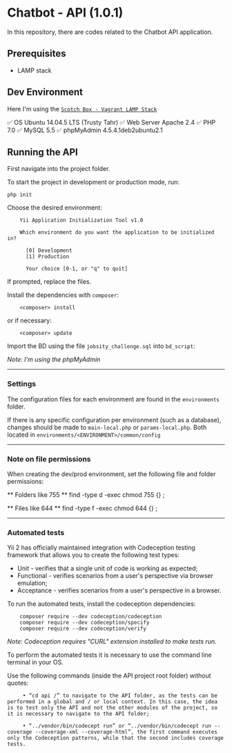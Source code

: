 # Chatbot - API (1.0.1)

In this repository, there are codes related to the Chatbot API application.

## Prerequisites

* LAMP stack

## Dev Environment

Here I'm using the [`Scotch Box - Vagrant LAMP Stack`](https://box.scotch.io/)

✅ OS Ubuntu 14.04.5 LTS (Trusty Tahr)
✅ Web Server Apache 2.4
✅ PHP 7.0
✅ MySQL 5.5
✅ phpMyAdmin 4.5.4.1deb2ubuntu2.1

## Running the API

First navigate into the project folder.

To start the project in development or production mode, run:

    php init

Choose the desired environment:

```
    Yii Application Initialization Tool v1.0

    Which environment do you want the application to be initialized in?

      [0] Development
      [1] Production

      Your choice [0-1, or "q" to quit]
```

If prompted, replace the files.

Install the dependencies with `composer`:

```
    <composer> install
```

or if necessary:

```
    <composer> update
```

Import the BD using the file `jobsity_challenge.sql` into `bd_script`:

*Note: I'm using the phpMyAdmin*

***

### Settings

The configuration files for each environment are found in the `environments` folder.

If there is any specific configuration per environment (such as a database), changes should be made to `main-local.php` or `params-local.php`. Both located in `environments/<ENVIRONMENT>/common/config`

***

### Note on file permissions

When creating the dev/prod environment, set the following file and folder permissions:

** Folders like 755 **
    find -type d -exec chmod 755 {} \;

** Files like 644 **
    find -type f -exec chmod 644 {} \;

***

### Automated tests

Yii 2 has officially maintained integration with Codeception testing framework that allows you to create the following test types:

* Unit - verifies that a single unit of code is working as expected;
* Functional - verifies scenarios from a user's perspective via browser emulation;
* Acceptance - verifies scenarios from a user's perspective in a browser.

To run the automated tests, install the codeception dependencies:

```
    composer require --dev codeception/codeception
    composer require --dev codeception/specify
    composer require --dev codeception/verify
```

*Note: Codeception requires "CURL" extension installed to make tests run.*

To perform the automated tests it is necessary to use the command line terminal in your OS. 

Use the following commands (inside the API project root folder) without quotes:

```
     • “cd api /” to navigate to the API folder, as the tests can be performed in a global and / or local context. In this case, the idea is to test only the API and not the other modules of the project, so it is necessary to navigate to the API folder;
     
     • “../vendor/bin/codecept run” or “../vendor/bin/codecept run --coverage --coverage-xml --coverage-html”, the first command executes only the Codeception patterns, while that the second includes coverage tests.
```
